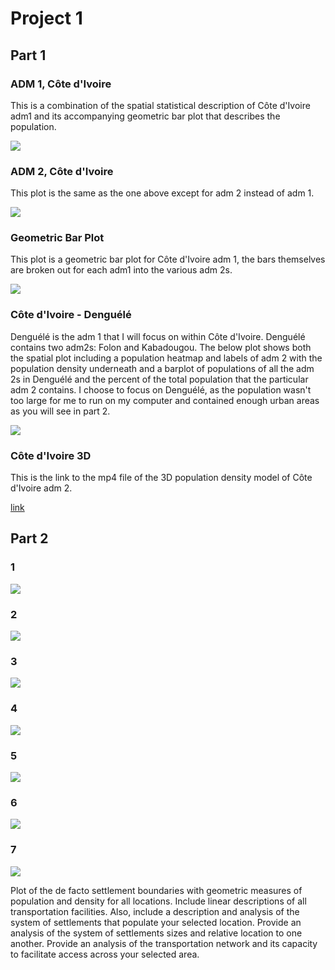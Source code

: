 # Project 1

## Part 1

### ADM 1, Côte d'Ivoire

This is a combination of the spatial statistical description of Côte d'Ivoire adm1 and its accompanying geometric bar plot that describes the population.

![](https://kelannen.github.io/Agent_Based_Modeling/Project_1/Part_1/cote_divoire_project1_part1_img1.png)

### ADM 2, Côte d'Ivoire

This plot is the same as the one above except for adm 2 instead of adm 1.

![](https://kelannen.github.io/Agent_Based_Modeling/Project_1/Part_1/cote_divoire_project1_part1_img2.png)

### Geometric Bar Plot

This plot is a geometric bar plot for Côte d'Ivoire adm 1, the bars themselves are broken out for each adm1 into the various adm 2s.

![](https://kelannen.github.io/Agent_Based_Modeling/Project_1/Part_1/cote_divoire_project1_part1_img3.png)

### Côte d'Ivoire - Denguélé

Denguélé is the adm 1 that I will focus on within Côte d'Ivoire. Denguélé contains two adm2s: Folon and Kabadougou. The below plot shows both the spatial plot including a population heatmap and labels of adm 2 with the population density underneath and a barplot of populations of all the adm 2s in Denguélé and the percent of the total population that the particular adm 2 contains. I choose to focus on Denguélé, as the population wasn't too large for me to run on my computer and contained enough urban areas as you will see in part 2.

![](https://kelannen.github.io/Agent_Based_Modeling/Project_1/Part_1/cote_divoire_project1_part1_img4.png)

### Côte d'Ivoire 3D

This is the link to the mp4 file of the 3D population density model of Côte d'Ivoire adm 2.

[link](https://github.com/kelannen/Agent_Based_Modeling/tree/master/Project_1/Part_1/cote_divoire_gadm_movie.mp4)

## Part 2

### 1

![](https://kelannen.github.io/Agent_Based_Modeling/Project_1/Part_2/cote_divoire_project1_part2_img1.png)

### 2

![](https://kelannen.github.io/Agent_Based_Modeling/Project_1/Part_2/cote_divoire_project1_part2_img2.png)

### 3

![](https://kelannen.github.io/Agent_Based_Modeling/Project_1/Part_2/cote_divoire_project1_part2_img3.png)

### 4

![](https://kelannen.github.io/Agent_Based_Modeling/Project_1/Part_2/cote_divoire_project1_part2_img4.png)

### 5

![](https://kelannen.github.io/Agent_Based_Modeling/Project_1/Part_2/cote_divoire_project1_part2_img5.png)

### 6

![](https://kelannen.github.io/Agent_Based_Modeling/Project_1/Part_2/cote_divoire_project1_part2_img6.png)

### 7

![](https://kelannen.github.io/Agent_Based_Modeling/Project_1/Part_2/cote_divoire_project1_part2_img7.png)

Plot of the de facto settlement boundaries with geometric measures of population and density for all locations. Include linear descriptions of all transportation facilities. Also, include a description and analysis of the system of settlements that populate your selected location.
Provide an analysis of the system of settlements sizes and relative location to one another.
Provide an analysis of the transportation network and its capacity to facilitate access across your selected area.
